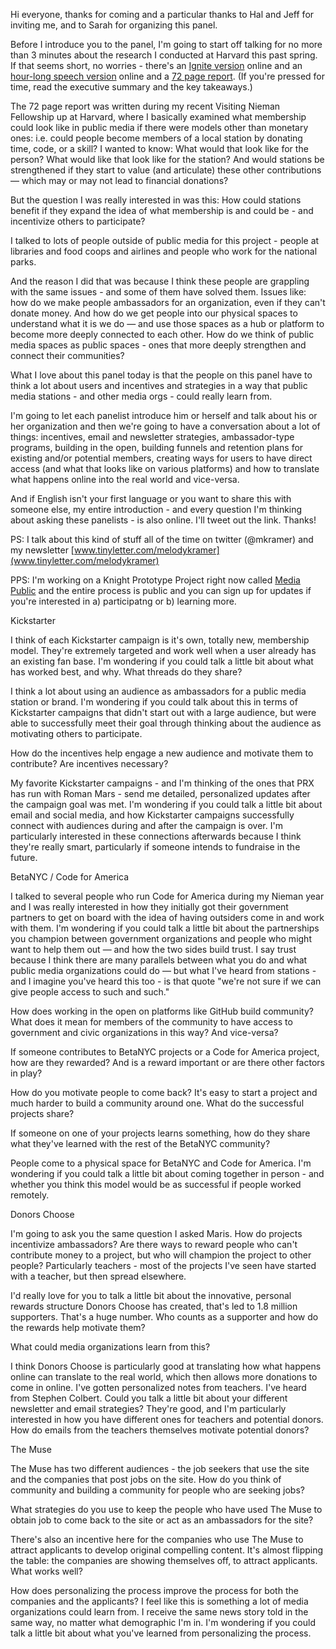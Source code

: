 

Hi everyone, thanks for coming and a particular thanks to Hal and Jeff for inviting me, and to Sarah for organizing this panel.

Before I introduce you to the panel, I'm going to start off talking for no more than 3 minutes about the research I conducted at Harvard this past spring. If that seems short, no worries - there's an [Ignite version](https://www.youtube.com/watch?v=gZVI18RLbyk) online and an [hour-long speech version](https://www.youtube.com/watch?v=CAmNK85s2l4) online and a [72 page report](http://www.niemanlab.org/2015/07/putting-the-public-into-public-media-membership/). (If you're pressed for time, read the executive summary and the key takeaways.) 

The 72 page report was written during my recent Visiting Nieman Fellowship up at Harvard, where I basically examined what membership could look like in public media if there were models other than monetary ones: i.e. could people become members of a local station by donating time, code, or a skill? I wanted to know: What would that look like for the person? What would like that look like for the station? And would stations be strengthened if they start to value (and articulate) these other contributions — which may or may not lead to financial donations? 

But the question I was really interested in was this: How could stations benefit if they expand the idea of what membership is and could be - and incentivize others to participate?

I talked to lots of people outside of public media for this project - people at libraries and food coops and airlines and people who work for the national parks.

And the reason I did that was because I think these people are grappling with the same issues - and some of them have solved them. Issues like: how do we make people ambassadors for an organization, even if they can't donate money. And how do we get people into our physical spaces to understand what it is we do — and use those spaces as a hub or platform to become more deeply connected to each other. How do we think of public media spaces as public spaces - ones that more deeply strengthen and connect their communities? 

What I love about this panel today is that the people on this panel have to think a lot about users and incentives and strategies in a way that public media stations - and other media orgs - could really learn from.

I'm going to let each panelist introduce him or herself and talk about his or her organization and then we're going to have a conversation about a lot of things: incentives, email and newsletter strategies, ambassador-type programs, building in the open, building funnels and retention plans for existing and/or potential members, creating ways for users to have direct access (and what that looks like on various platforms) and how to translate what happens online into the real world and vice-versa. 

And if English isn't your first language or you want to share this with someone else, my entire introduction - and every question I'm thinking about asking these panelists - is also online. I'll tweet out the link. Thanks! 

PS: I talk about this kind of stuff all of the time on twitter (@mkramer) and my newsletter [www.tinyletter.com/melodykramer](www.tinyletter.com/melodykramer)

PPS: I'm working on a Knight Prototype Project right now called [Media Public](http://mediapublic.github.io/) and the entire process is public and you can sign up for updates if you're interested in a) participatng or b) learning more.   


Kickstarter

I think of each Kickstarter campaign is it's own, totally new, membership model. They're extremely targeted and work well when a user already has an existing fan base. I'm wondering if you could talk a little bit about what has worked best, and why. What threads do they share? 

I think a lot about using an audience as ambassadors for a public media station or brand. I'm wondering if you could talk about this in terms of Kickstarter campaigns that didn't start out with a large audience, but were able to successfully meet their goal through thinking about the audience as motivating others to participate.

How do the incentives help engage a new audience and motivate them to contribute? Are incentives necessary?

My favorite Kickstarter campaigns - and I'm thinking of the ones that PRX has run with Roman Mars - send me detailed, personalized updates after the campaign goal was met. I'm wondering if you could talk a little bit about email and social media, and how Kickstarter campaigns successfully connect with audiences during and after the campaign is over. I'm particularly interested in these connections afterwards because I think they're really smart, particularly if someone intends to fundraise in the future.

BetaNYC / Code for America

I talked to several people who run Code for America during my Nieman year and I was really interested in how they initially got their government partners to get on board with the idea of having outsiders come in and work with them. I'm wondering if you could talk a little bit about the partnerships you champion between government organizations and people who might want to help them out — and how the two sides build trust. I say trust because I think there are many parallels between what you do and what public media organizations could do — but what I've heard from stations - and I imagine you've heard this too - is that quote "we're not sure if we can give people access to such and such."

How does working in the open on platforms like GitHub build community? What does it mean for members of the community to have access to government and civic organizations in this way? And vice-versa?

If someone contributes to BetaNYC projects or a Code for America project, how are they rewarded? And is a reward important or are there other factors in play?

How do you motivate people to come back? It's easy to start a project and much harder to build a community around one. What do the successful projects share?

If someone on one of your projects learns something, how do they share what they've learned with the rest of the BetaNYC community?

People come to a physical space for BetaNYC and Code for America. I'm wondering if you could talk a little bit about coming together in person - and whether you think this model would be as successful if people worked remotely.

Donors Choose

I'm going to ask you the same question I asked Maris. How do projects incentivize ambassadors? Are there ways to reward people who can't contribute money to a project, but who will champion the project to other people? Particularly teachers - most of the projects I've seen have started with a teacher, but then spread elsewhere.

I'd really love for you to talk a little bit about the innovative, personal rewards structure Donors Choose has created, that's led to 1.8 million supporters. That's a huge number. Who counts as a supporter and how do the rewards help motivate them?

What could media organizations learn from this?

I think Donors Choose is particularly good at translating how what happens online can translate to the real world, which then allows more donations to come in online. I've gotten personalized notes from teachers. I've heard from Stephen Colbert. Could you talk a little bit about your different newsletter and email strategies? They're good, and I'm particularly interested in how you have different ones for teachers and potential donors. How do emails from the teachers themselves motivate potential donors? 

The Muse


The Muse has two different audiences - the job seekers that use the site and the companies that post jobs on the site. How do you think of community and building a community for people who are seeking jobs?

What strategies do you use to keep the people who have used The Muse to obtain job to come back to the site or act as an ambassadors for the site?

There's also an incentive here for the companies who use The Muse to attract applicants to develop original compelling content. It's almost flipping the table: the companies are showing themselves off, to attract applicants. What works well?

How does personalizing the process improve the process for both the companies and the applicants? I feel like this is something a lot of media organizations could learn from. I receive the same news story told in the same way, no matter what demographic I'm in. I'm wondering if you could talk a little bit about what you've learned from personalizing the process.
